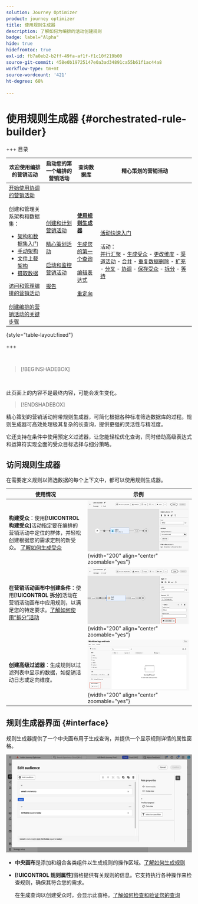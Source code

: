```yaml
---
solution: Journey Optimizer
product: journey optimizer
title: 使用规则生成器
description: 了解如何为编排的活动创建规则
badge: label="Alpha"
hide: true
hidefromtoc: true
exl-id: fb7a0eb2-b2ff-49fa-af1f-f1c10f219b00
source-git-commit: 458e0b19725147e0a3ad34891ca55b61f1ac44a8
workflow-type: tm+mt
source-wordcount: '421'
ht-degree: 68%

---
```



# 使用规则生成器 {#orchestrated-rule-builder}

+++ 目录

| 欢迎使用编排的营销活动 | 启动您的第一个编排的营销活动 | 查询数据库 | 精心策划的营销活动 |
|---|---|---|---|
| [开始使用协调的营销活动](gs-orchestrated-campaigns.md)<br/><br/>创建和管理关系架构和数据集：</br> <ul><li>[架构和数据集入门](gs-schemas.md)</li><li>[手动架构](manual-schema.md)</li><li>[文件上载架构](file-upload-schema.md)</li><li>[摄取数据](ingest-data.md)</li></ul>[访问和管理编排的营销活动](access-manage-orchestrated-campaigns.md)<br/><br/>[创建编排的营销活动的关键步骤](gs-campaign-creation.md) | [创建和计划营销活动](create-orchestrated-campaign.md)<br/><br/>[精心策划活动](orchestrate-activities.md)<br/><br/>[启动和监控营销活动](start-monitor-campaigns.md)<br/><br/>[报告](reporting-campaigns.md) | <b>[使用规则生成器](orchestrated-rule-builder.md)</b><br/><br/>[生成您的第一个查询](build-query.md)<br/><br/>[编辑表达式](edit-expressions.md)<br/><br/>[重定向](retarget.md) | [活动快速入门](activities/about-activities.md)<br/><br/>活动：<br/>[并行汇聚](activities/and-join.md) - [生成受众](activities/build-audience.md) - [更改维度](activities/change-dimension.md) - [渠道活动](activities/channels.md) - [合并](activities/combine.md) - [重复数据删除](activities/deduplication.md) - [扩充](activities/enrichment.md) - [分叉](activities/fork.md) - [协调](activities/reconciliation.md) - [保存受众](activities/save-audience.md) - [拆分](activities/split.md) - [等待](activities/wait.md) |

{style="table-layout:fixed"}

+++

<br/>

>[!BEGINSHADEBOX]

</br>

此页面上的内容不是最终内容，可能会发生变化。

>[!ENDSHADEBOX]

精心策划的营销活动附带规则生成器，可简化根据各种标准筛选数据库的过程。规则生成器可高效处理极其复杂的长查询，提供更强的灵活性与精准度。

它还支持在条件中使用预定义过滤器，让您能轻松优化查询，同时借助高级表达式和运算符实现全面的受众目标选择与细分策略。

## 访问规则生成器

在需要定义规则以筛选数据的每个上下文中，都可以使用规则生成器。

| 使用情况 | 示例 |
|  ---  |  ---  |
| **构建受众**：使用&#x200B;**[!UICONTROL 构建受众]**&#x200B;活动指定要在编排的营销活动中定位的群体，并轻松创建根据您的需求定制的新受众。 [了解如何生成受众](../orchestrated/activities/build-audience.md) | ![显示如何访问受众创建界面的图像](assets/query-access-audience.png){width="200" align="center" zoomable="yes"} |
| **在营销活动画布中创建条件**：使用&#x200B;**[!UICONTROL 拆分]**&#x200B;活动在营销活动画布中应用规则，以满足您的特定要求。[了解如何使用“拆分”活动](../orchestrated/activities/split.md) | ![显示如何访问工作流自定义选项的图像](assets/query-access-split.png){width="200" align="center" zoomable="yes"} |
| **创建高级过滤器**：生成规则以过滤列表中显示的数据，如促销活动日志或定向维度。 | ![显示如何自定义列表过滤器的图像](assets/query-access-advanced-filters.png){width="200" align="center" zoomable="yes"} |

## 规则生成器界面 {#interface}

规则生成器提供了一个中央画布用于生成查询，并提供一个显示规则详情的属性窗格。

![显示规则生成器界面的图像](assets/rule-builder-interface.png)

* **中央画布**&#x200B;是添加和组合各类组件以生成规则的操作区域。[了解如何生成规则](../orchestrated/build-query.md)

* **[!UICONTROL 规则属性]**&#x200B;窗格提供有关规则的信息。它支持执行各种操作来检查规则，确保其符合您的需求。

  在生成查询以创建受众时，会显示此窗格。[了解如何检查和验证您的查询](build-query.md#check-and-validate-your-query)
